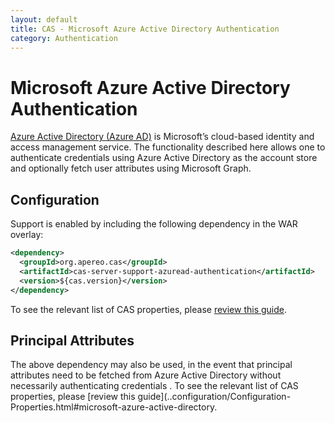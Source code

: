 ```yaml
---
layout: default
title: CAS - Microsoft Azure Active Directory Authentication
category: Authentication
---
```


# Microsoft Azure Active Directory Authentication

[Azure Active Directory (Azure AD)](https://docs.microsoft.com/en-us/azure/active-directory/fundamentals/active-directory-whatis) is Microsoft’s cloud-based identity and access management service. The functionality described here allows one to authenticate credentials using 
Azure Active Directory as the account store and optionally fetch user attributes using Microsoft Graph. 

## Configuration

Support is enabled by including the following dependency in the WAR overlay:

```xml
<dependency>
  <groupId>org.apereo.cas</groupId>
  <artifactId>cas-server-support-azuread-authentication</artifactId>
  <version>${cas.version}</version>
</dependency>
```

To see the relevant list of CAS properties, please [review this guide](../configuration/Configuration-Properties.html#microsoft-azure-active-directory-authentication).

## Principal Attributes

The above dependency may also be used, in the event that principal attributes need to be fetched from Azure Active Directory without 
necessarily authenticating credentials . To see the relevant list of CAS properties, please [review this guide](..configuration/Configuration-Properties.html#microsoft-azure-active-directory.
